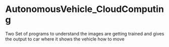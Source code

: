 # AutonomousVehicle_CloudComputing
Two Set of programs to understand the images are getting trained and gives the output to car where it shows the vehicle how to move
